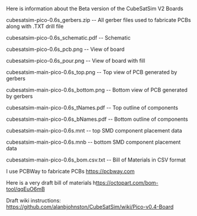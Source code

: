 Here is information about the Beta version of the CubeSatSim V2 Boards

cubesatsim-pico-0.6s_gerbers.zip -- All gerber files used to fabricate PCBs along with .TXT drill file

cubesatsim-pico-0.6s_schematic.pdf -- Schematic

cubesatsim-pico-0.6s_pcb.png -- View of board

cubesatsim-pico-0.6s_pour.png -- View of board with fill

cubesatsim-main-pico-0.6s_top.png -- Top view of PCB generated by gerbers

cubesatsim-main-pico-0.6s_bottom.png -- Bottom view of PCB generated by gerbers

cubesatsim-main-pico-0.6s_tNames.pdf -- Top outline of components

cubesatsim-main-pico-0.6s_bNames.pdf -- Bottom outline of components

cubesatsim-main-pico-0.6s.mnt -- top SMD component placement data

cubesatsim-main-pico-0.6s.mnb -- bottom SMD component placement data

cubesatsim-main-pico-0.6s_bom.csv.txt -- Bill of Materials in CSV format

I use PCBWay to fabricate PCBs https://pcbway.com

Here is a very draft bill of materials h[ttps://octopart.com/bom-tool/qqEuO6mB](https://docs.google.com/spreadsheets/d/1CgiQtu549QPQgSDi-5jrkjbsNukUo29fWkVvJcoWSy8/edit?usp=sharing)

Draft wiki instructions: https://github.com/alanbjohnston/CubeSatSim/wiki/Pico-v0.4-Board
